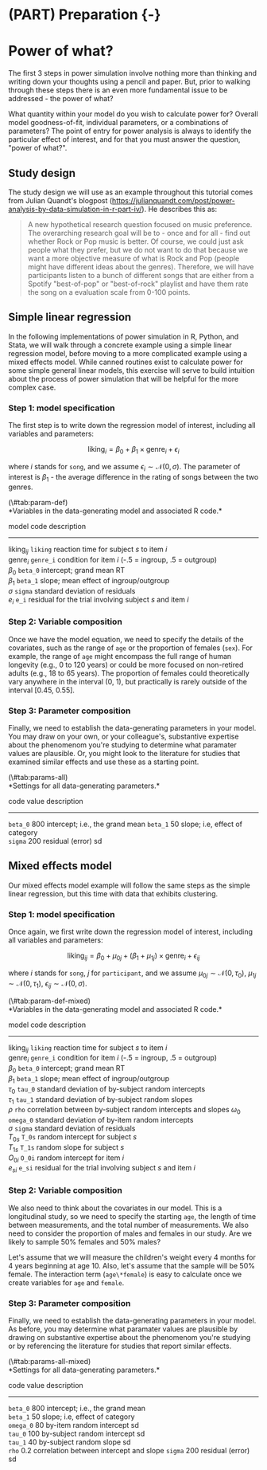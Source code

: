 


# (PART) Preparation {-}

# Power of what?

The first 3 steps in power simulation involve nothing more than thinking and writing down your thoughts using a pencil and paper. But, prior to walking through these steps there is an even more fundamental issue to be addressed - the power of what?

What quantity within your model do you wish to calculate power for? Overall model goodness-of-fit, individual parameters, or a combinations of parameters? The point of entry for power analysis is always to identify the particular effect of interest, and for that you must answer the question, "power of what?".

## Study design

The study design we will use as an example throughout this tutorial comes from Julian Quandt's blogpost (<https://julianquandt.com/post/power-analysis-by-data-simulation-in-r-part-iv/>). He describes this as:

> A new hypothetical research question focused on music preference. The overarching research goal will be to - once and for all - find out whether Rock or Pop music is better. Of course, we could just ask people what they prefer, but we do not want to do that because we want a more objective measure of what is Rock and Pop (people might have different ideas about the genres). Therefore, we will have participants listen to a bunch of different songs that are either from a Spotify "best-of-pop" or "best-of-rock" playlist and have them rate the song on a evaluation scale from 0-100 points. 

## Simple linear regression

In the following implementations of power simulation in R, Python, and Stata, we will walk through a concrete example using a simple linear regression model, before moving to a more complicated example using a mixed effects model. While canned routines exist to calculate power for some simple general linear models, this exercise will serve to build intuition about the process of power simulation that will be helpful for the more complex case.

### Step 1: model specification

The first step is to write down the regression model of interest, including all variables and parameters:

$$
\textrm{liking}_i = \beta_0 + \beta_1 \times \textrm{genre}_i + \epsilon_i
$$

where $i$ stands for `song`, and we assume $\epsilon_{i} \sim \mathcal{N}(0, \sigma)$. The parameter of interest is $\beta_1$ - the average difference in the rating of songs between the two genres. 

<caption>(\#tab:param-def)</caption>

<div custom-style='Table Caption'>*Variables in the data-generating model and associated R code.*</div>


model                    code                 description                                               
-----------------------  -------------------  ----------------------------------------------------------
$\textrm{liking}_{ij}$   $\texttt{liking}$    reaction time for subject $s$ to item $i$                 
$\textrm{genre}_i$       $\texttt{genre_i}$   condition for item $i$ (-.5 = ingroup, .5 = outgroup)     
$\beta_0$                $\texttt{beta_0}$    intercept; grand mean RT                                  
$\beta_1$                $\texttt{beta_1}$    slope; mean effect of ingroup/outgroup                    
$\sigma$                 $\texttt{sigma}$     standard deviation of residuals                           
$e_{i}$                  $\texttt{e_i}$       residual for the trial involving subject $s$ and item $i$ 

### Step 2: Variable composition

Once we have the model equation, we need to specify the details of the covariates, such as the range of `age` or the proportion of females (`sex`). For example, the range of `age` might encompass the full range of human longevity (e.g., 0 to 120 years) or could be more focused on non-retired adults (e.g., 18 to 65 years). The proportion of females could theoretically vary anywhere in the interval (0, 1), but practically is rarely outside of the interval [0.45, 0.55].

### Step 3: Parameter composition

Finally, we need to establish the data-generating parameters in your model. You may draw on your own, or your colleague's, substantive expertise about the phenomenom you're studying to determine what paramater values are plausible. Or, you might look to the literature for studies that examined similar effects and use these as a starting point.

<caption>(\#tab:params-all)</caption>

<div custom-style='Table Caption'>*Settings for all data-generating parameters.*</div>


code                value   description                     
------------------  ------  --------------------------------
$\texttt{beta_0}$   800     intercept; i.e., the grand mean 
$\texttt{beta_1}$   50      slope; i.e, effect of category  
$\texttt{sigma}$    200     residual (error) sd             

## Mixed effects model

Our mixed effects model example will follow the same steps as the simple linear regression, but this time with data that exhibits clustering.

### Step 1: model specification

Once again, we first write down the regression model of interest, including all variables and parameters:

$$
\textrm{liking}_{ij} = \beta_0 + \mu_{0j} + (\beta_1 + \mu_{1j}) \times \textrm{genre}_i + \epsilon_{ij}
$$

where $i$ stands for `song`, $j$ for `participant`, and we assume $\mu_{0j} \sim \mathcal{N}(0, \tau_0)$, $\mu_{1j} \sim \mathcal{N}(0, \tau_1)$, $\epsilon_{ij} \sim \mathcal{N}(0, \sigma)$. 

<caption>(\#tab:param-def-mixed)</caption>

<div custom-style='Table Caption'>*Variables in the data-generating model and associated R code.*</div>


model                    code                 description                                                 
-----------------------  -------------------  ------------------------------------------------------------
$\textrm{liking}_{ij}$   $\texttt{liking}$    reaction time for subject $s$ to item $i$                   
$\textrm{genre}_i$       $\texttt{genre_i}$   condition for item $i$ (-.5 = ingroup, .5 = outgroup)       
$\beta_0$                $\texttt{beta_0}$    intercept; grand mean RT                                    
$\beta_1$                $\texttt{beta_1}$    slope; mean effect of ingroup/outgroup                      
$\tau_0$                 $\texttt{tau_0}$     standard deviation of by-subject random intercepts          
$\tau_1$                 $\texttt{tau_1}$     standard deviation of by-subject random slopes              
$\rho$                   $\texttt{rho}$       correlation between by-subject random intercepts and slopes 
$\omega_0$               $\texttt{omega_0}$   standard deviation of by-item random intercepts             
$\sigma$                 $\texttt{sigma}$     standard deviation of residuals                             
$T_{0s}$                 $\texttt{T_0s}$      random intercept for subject $s$                            
$T_{1s}$                 $\texttt{T_1s}$      random slope for subject $s$                                
$O_{0i}$                 $\texttt{O_0i}$      random intercept for item $i$                               
$e_{si}$                 $\texttt{e_si}$      residual for the trial involving subject $s$ and item $i$   

### Step 2: Variable composition

We also need to think about the covariates in our model. This is a longitudinal study, so we need to specify the starting `age`, the length of time between measurements, and the total number of measurements. We also need to consider the proportion of males and females in our study. Are we likely to sample 50% females and 50% males?

Let's assume that we will measure the children's weight every 4 months for 4 years beginning at age 10. Also, let's assume that the sample will be 50% female. The interaction term (`age\*female`) is easy to calculate once we create variables for `age` and `female`. 

### Step 3: Parameter composition

Finally, we need to establish the data-generating parameters in your model. As before, you may determine what paramater values are plausible by drawing on substantive expertise about the phenomenom you're studying or by referencing the literature for studies that report similar effects.

<caption>(\#tab:params-all-mixed)</caption>

<div custom-style='Table Caption'>*Settings for all data-generating parameters.*</div>


code                 value   description                             
-------------------  ------  ----------------------------------------
$\texttt{beta_0}$    800     intercept; i.e., the grand mean         
$\texttt{beta_1}$    50      slope; i.e, effect of category          
$\texttt{omega_0}$   80      by-item random intercept sd             
$\texttt{tau_0}$     100     by-subject random intercept sd          
$\texttt{tau_1}$     40      by-subject random slope sd              
$\texttt{rho}$       0.2     correlation between intercept and slope 
$\texttt{sigma}$     200     residual (error) sd                     
